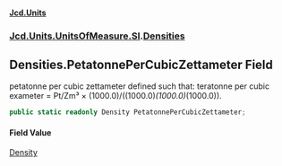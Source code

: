 #### [Jcd.Units](index.md 'index')

### [Jcd.Units.UnitsOfMeasure.SI](Jcd.Units.UnitsOfMeasure.SI.md 'Jcd.Units.UnitsOfMeasure.SI').[Densities](Densities.md 'Jcd.Units.UnitsOfMeasure.SI.Densities')

## Densities.PetatonnePerCubicZettameter Field

petatonne per cubic zettameter defined such that: teratonne per cubic exameter = Pt/Zm³ ×
(1000.0)/((1000.0)*(1000.0)*(1000.0)).

```csharp
public static readonly Density PetatonnePerCubicZettameter;
```

#### Field Value

[Density](Density.md 'Jcd.Units.UnitTypes.Density')
